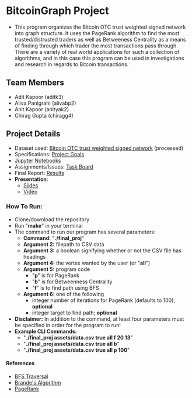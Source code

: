 # BitcoinGraph Project
- This program organizes the Bitcoin OTC trust weighted signed network into graph structure. It uses the PageRank algorithm to find the most trusted/distrusted traders as well as Betweeness Centrality as a means of finding through which trader the most transactions pass through. There are a variety of real world applications for such a collection of algorithms, and in this case this program can be used in investigations and research in regards to Bitcoin transactions.

## Team Members

- Adit Kapoor (aditk3)
- Aliva Panigrahi (alivabp2)
- Anit Kapoor (anityak2)
- Chirag Gupta (chiragg4)  

## Project Details
- Dataset used: [Bitcoin OTC trust weighted signed network](http://snap.stanford.edu/data/soc-sign-bitcoin-otc.html) (processed)
- Specifications: [Project Goals](https://github-dev.cs.illinois.edu/cs225-fa20/chiragg4-anityak2-aditk3-alivabp2/blob/master/docs/Project%20Goals.md)
- [Jupyter Notebooks](https://github-dev.cs.illinois.edu/cs225-fa20/chiragg4-anityak2-aditk3-alivabp2/blob/master/docs/225Project.png)
- Assignments/Issues: [Task Board](https://github-dev.cs.illinois.edu/cs225-fa20/chiragg4-anityak2-aditk3-alivabp2/projects/1)
- Final Report: [Results](https://github-dev.cs.illinois.edu/cs225-fa20/chiragg4-anityak2-aditk3-alivabp2/blob/master/docs/Results.md)
- **Presentation**:
  - [Slides](https://github-dev.cs.illinois.edu/cs225-fa20/chiragg4-anityak2-aditk3-alivabp2/blob/master/docs/Bitcoin%20Trust%20Analysis.pdf)
  - [Video](https://youtu.be/25IKQlgWT4U)
### How To Run: ###
- Clone/download the repository
- Run "**make**" in your terminal
- The command to run our program has several parameters:
  - **Command:** "**./final_proj**"
  - **Argument 2:** filepath to CSV data
  - **Argument 3:** a boolean signifying whether or not the CSV file has headings
  - **Argument 4:** the vertex wanted by the user (or "**all**")
  - **Argument 5:** program code
    - "**p**" is for PageRank
    - "**b**" is for Betweenness Centrality
    - "**f**" is to find path using BFS
  - **Argument 6:** one of the following
    - integer number of iterations for PageRank (defaults to 100); **optional**
    - integer target to find path; **optional**
- **Disclaimer:** In addition to the command, at least four parameters must be specified in order for the program to run!
- **Example CLI Commands:** 
  - "**./final_proj assets/data.csv true all f 20 13**"
  - "**./final_proj assets/data.csv true all b**"
  - "**./final_proj assets/data.csv true all p 100**"
  
#### References ####
- [BFS Traversal](https://www.geeksforgeeks.org/breadth-first-search-or-bfs-for-a-graph/)
- [Brande's Algorithm](https://www.cl.cam.ac.uk/teaching/1617/MLRD/slides/slides13.pdf)
- [PageRank](https://www.ccs.neu.edu/home/daikeshi/notes/PageRank.pdf)
